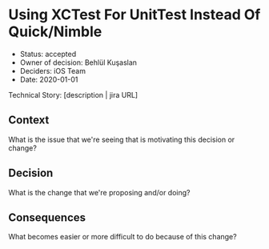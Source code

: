 # Using XCTest For UnitTest Instead Of Quick/Nimble

* Status: accepted
* Owner of decision: Behlül Kuşaslan
* Deciders: iOS Team
* Date: 2020-01-01

Technical Story: [description | jira URL] <!-- optional -->

## Context

What is the issue that we're seeing that is motivating this decision or change?

## Decision

What is the change that we're proposing and/or doing?

## Consequences

What becomes easier or more difficult to do because of this change?